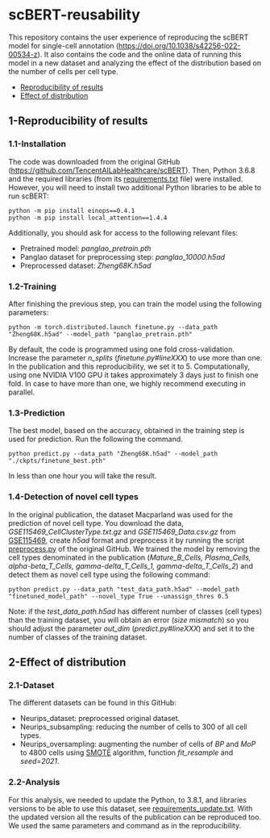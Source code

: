 # scBERT-reusability
This repository contains the user experience of reproducing the scBERT model for single-cell annotation (https://doi.org/10.1038/s42256-022-00534-z). It also contains the code and the online data of running this model in a new dataset and analyzing the effect of the distribution based on the number of cells per cell type.

* [Reproducibility of results](#1-reproducibility-of-results)
* [Effect of distribution](#2-effect-of-distribution)

## 1-Reproducibility of results
### 1.1-Installation
The code was downloaded from the original GitHub (https://github.com/TencentAILabHealthcare/scBERT). Then, Python 3.6.8 and the required libraries (from its [requirements.txt](https://github.com/TencentAILabHealthcare/scBERT/blob/master/requirements.txt) file) were installed. However, you will need to install two additional Python libraries to be able to run scBERT:
```	
python -m pip install einops==0.4.1
python -m pip install local_attention==1.4.4
```	
Additionally, you should ask for access to the following relevant files:

* Pretrained model: *panglao_pretrain.pth*
* Panglao dataset for preprocessing step: *panglao_10000.h5ad*
* Preprocessed dataset: *Zheng68K.h5ad*
	
### 1.2-Training
After finishing the previous step, you can train the model using the following parameters:
```
python -m torch.distributed.launch finetune.py --data_path "Zheng68K.h5ad" --model_path "panglao_pretrain.pth"
```
By default, the code is programmed using one fold cross-validation. Increase the parameter *n_splits* (*finetune.py#lineXXX*) to use more than one. In the publication and this reproducibility, we set it to 5.
Computationally, using one NVIDIA V100 GPU it takes approximately 3 days just to finish one fold. In case to have more than one, we highly recommend executing in parallel.
### 1.3-Prediction
The best model, based on the accuracy, obtained in the training step is used for prediction. Run the following the command.
```
python predict.py --data_path "Zheng68K.h5ad" --model_path "./ckpts/finetune_best.pth"
```
In less than one hour you will take the result.
### 1.4-Detection of novel cell types
In the original publication, the dataset Macparland was used for the prediction of novel cell type. You download the data, *GSE115469_CellClusterType.txt.gz* and *GSE115469_Data.csv.gz* from [GSE115469](https://www.ncbi.nlm.nih.gov/geo/query/acc.cgi?acc=GSE115469), create *h5ad* format and preprocess it by running the script [preprocess.py](https://github.com/TencentAILabHealthcare/scBERT/blob/master/preprocess.py) of the original GitHub. We trained the model by removing the cell types denominated in the publication (*Mature_B_Cells, Plasma_Cells, alpha-beta_T_Cells, gamma-delta_T_Cells_1, gamma-delta_T_Cells_2*) and detect them as novel cell type using the following command:
```
python predict.py --data_path "test_data_path.h5ad" --model_path "finetuned_model_path" --novel_type True --unassign_thres 0.5  
```
Note: if the *test_data_path.h5ad* has different number of classes (cell types) than the training dataset, you will obtain an error (*size mismatch*) so you should adjust the parameter *out_dim* (_predict.py#lineXXX_) and set it to the number of classes of the training dataset.
## 2-Effect of distribution
### 2.1-Dataset
The different datasets can be found in this GitHub:

* Neurips_dataset: preprocessed original dataset.
* Neurips_subsampling: reducing the number of cells to 300 of all cell types.
* Neurips_oversampling: augmenting the number of cells of *BP* and *MoP* to 4800 cells using [SMOTE](https://imbalanced-learn.org/stable/references/generated/imblearn.over_sampling.SMOTE.html) algorithm, function *fit_resample* and *seed=2021*.
	
### 2.2-Analysis
For this analysis, we needed to update the Python, to 3.8.1, and libraries versions to be able to use this dataset, see [requirements_update.txt](https://github.com/TranslationalBioinformaticsUnit/scbert-reusability/blob/main/requirements_update.txt). With the updated version all the results of the publication can be reproduced too. We used the same parameters and command as in the reproducibility.
